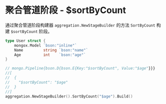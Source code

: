 # 聚合管道阶段 - $sortByCount
通过聚合管道阶段构建器 `aggregation.NewStageBuilder` 的方法 `SortByCount` 构建 `$sortByCount` 阶段。

```go
type User struct {
	mongox.Model `bson:"inline"`
	Name         string `bson:"name"`
	Age          int    `bson:"age"`
}

// mongo.Pipeline{bson.D{bson.E{Key:"$sortByCount", Value:"$age"}}}
//[
//  {
//    "$sortByCount": "$age"
//  }
//]
aggregation.NewStageBuilder().SortByCount("$age").Build()
```